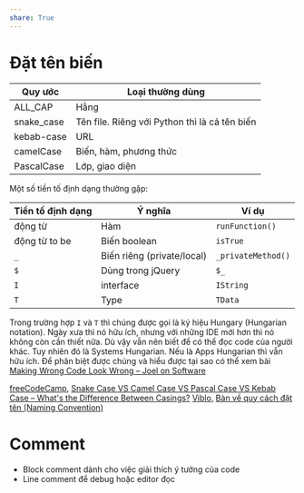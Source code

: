 ```yaml
---
share: True
---
```

# Đặt tên biến

| Quy ước    | Loại thường dùng                              |
| ---------- | --------------------------------------------- |
| ALL_CAP    | Hằng                                          |
| snake_case | Tên file. Riêng với Python thì là cả tên biến |
| kebab-case | URL                                           |
| camelCase  | Biến, hàm, phương thức                        |
| PascalCase | Lớp, giao diện                                |

Một số tiền tố định dạng thường gặp:

| Tiền tố định dạng | Ý nghĩa                    | Ví dụ              |
| ----------------- | -------------------------- | ------------------ |
| động từ           | Hàm                        | `runFunction()`    |
| động từ to be     | Biến boolean               | `isTrue`           |
| `_`               | Biến riêng (private/local) | `_privateMethod()` |
| `$`               | Dùng trong jQuery          | `$_`               |
| `I`               | interface                  | `IString`          |
| `T`               | Type                       | `TData`            |

Trong trường hợp `I` và `T` thì chúng được gọi là ký hiệu Hungary (Hungarian notation). Ngày xưa thì nó hữu ích, nhưng với những IDE mới hơn thì nó không còn cần thiết nữa. Dù vậy vẫn nên biết để có thể đọc code của người khác. Tuy nhiên đó là Systems Hungarian. Nếu là Apps Hungarian thì vẫn hữu ích. Để phân biệt được chúng và hiểu được tại sao có thể xem bài [Making Wrong Code Look Wrong – Joel on Software](https://www.joelonsoftware.com/2005/05/11/making-wrong-code-look-wrong/)

[freeCodeCamp](../../%E2%9A%A1Hi%E1%BB%83u%20bi%E1%BA%BFt%20s%C3%A2u/%CE%9E%20Ngu%E1%BB%93n/freeCodeCamp.md#), [Snake Case VS Camel Case VS Pascal Case VS Kebab Case – What's the Difference Between Casings?](https://www.freecodecamp.org/news/snake-case-vs-camel-case-vs-pascal-case-vs-kebab-case-whats-the-difference/)
[Viblo](../../%E2%9A%A1Hi%E1%BB%83u%20bi%E1%BA%BFt%20s%C3%A2u/%CE%9E%20Ngu%E1%BB%93n/Viblo.md#), [Bàn về quy cách đặt tên (Naming Convention)](https://viblo.asia/p/ban-ve-quy-cach-dat-ten-naming-convention-3P0lPyem5ox)
# Comment
- Block comment dành cho việc giải thích ý tưởng của code
- Line comment để debug hoặc editor đọc